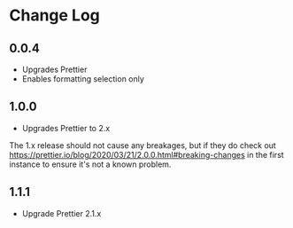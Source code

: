 # Change Log

## 0.0.4

- Upgrades Prettier
- Enables formatting selection only

## 1.0.0

- Upgrades Prettier to 2.x

The 1.x release should not cause any breakages, but if they do check out https://prettier.io/blog/2020/03/21/2.0.0.html#breaking-changes in the first instance to ensure it's not a known problem.

## 1.1.1

- Upgrade Prettier 2.1.x